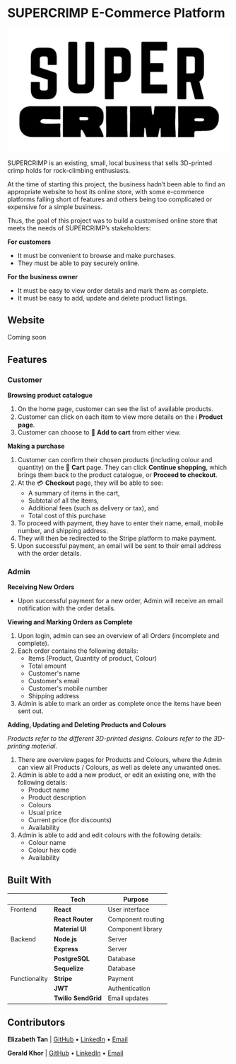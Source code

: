 # SUPERCRIMP E-Commerce Platform

<picture>
  <source media="(prefers-color-scheme: dark)" srcset="./public/images/logos/SUPERCRIMP-logo.png">
  <source media="(prefers-color-scheme: light)" srcset="./public/images/logos/SUPERCRIMP-logo-black.png">
  <img alt="SUPERCRIMP Logo" src="./public/images/logos/SUPERCRIMP-logo-black.png">
</picture>

SUPERCRIMP is an existing, small, local business that sells 3D-printed crimp holds for rock-climbing enthusiasts.

At the time of starting this project, the business hadn’t been able to find an appropriate website to host its online store, with some e-commerce platforms falling short of features and others being too complicated or expensive for a simple business.

Thus, the goal of this project was to build a customised online store that meets the needs of SUPERCRIMP’s stakeholders:

**For customers**

- It must be convenient to browse and make purchases.
- They must be able to pay securely online.

**For the business owner**

- It must be easy to view order details and mark them as complete.
- It must be easy to add, update and delete product listings.

## Website

Coming soon

## Features

<!-- To be fleshed out with screenshots later -->

### Customer

**Browsing product catalogue**

1. On the home page, customer can see the list of available products.
2. Customer can click on each item to view more details on the ℹ️ **Product page**.
3. Customer can choose to 🛒 **Add to cart** from either view.

**Making a purchase**

1. Customer can confirm their chosen products (including colour and quantity) on the 🛒 **Cart** page. They can click **Continue shopping**, which brings them back to the product catalogue, or **Proceed to checkout**.
2. At the 💳 **Checkout** page, they will be able to see:
   - A summary of items in the cart,
   - Subtotal of all the items,
   - Additional fees (such as delivery or tax), and
   - Total cost of this purchase
3. To proceed with payment, they have to enter their name, email, mobile number, and shipping address.
4. They will then be redirected to the Stripe platform to make payment.
5. Upon successful payment, an email will be sent to their email address with the order details.

### Admin

**Receiving New Orders**

- Upon successful payment for a new order, Admin will receive an email notification with the order details.

**Viewing and Marking Orders as Complete**

1. Upon login, admin can see an overview of all Orders (incomplete and complete).
2. Each order contains the following details:
   - Items (Product, Quantity of product, Colour)
   - Total amount
   - Customer's name
   - Customer's email
   - Customer's mobile number
   - Shipping address
3. Admin is able to mark an order as complete once the items have been sent out.

**Adding, Updating and Deleting Products and Colours**

_Products refer to the different 3D-printed designs. Colours refer to the 3D-printing material._

1. There are overview pages for Products and Colours, where the Admin can view all Products / Colours, as well as delete any unwanted ones.
2. Admin is able to add a new product, or edit an existing one, with the following details:
   - Product name
   - Product description
   - Colours
   - Usual price
   - Current price (for discounts)
   - Availability
3. Admin is able to add and edit colours with the following details:
   - Colour name
   - Colour hex code
   - Availability

## Built With

|               | Tech                | Purpose           |
| ------------- | ------------------- | ----------------- |
| Frontend      | **React**           | User interface    |
|               | **React Router**    | Component routing |
|               | **Material UI**     | Component library |
| Backend       | **Node.js**         | Server            |
|               | **Express**         | Server            |
|               | **PostgreSQL**      | Database          |
|               | **Sequelize**       | Database          |
| Functionality | **Stripe**          | Payment           |
|               | **JWT**             | Authentication    |
|               | **Twilio SendGrid** | Email updates     |

## Contributors

**Elizabeth Tan** | [GitHub](https://github.com/liztanyl/) • [LinkedIn](https://www.linkedin.com/in/elizabethtanyulin/) • [Email](elizabeth.tanyulin@gmail.com)

**Gerald Khor** | [GitHub](https://github.com/gcskhor/) • [LinkedIn](https://www.linkedin.com/in/gerald-khor/) • [Email](elizabeth.tanyulin@gmail.com)
